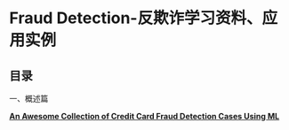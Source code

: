 # Fraud Detection-反欺诈学习资料、应用实例


## 目录

一、概述篇

[**An Awesome Collection of Credit Card Fraud Detection Cases Using ML**](https://arxiv.org/pdf/2010.06479.pdf)


